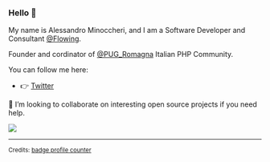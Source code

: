 ### Hello 👋

My name is Alessandro Minoccheri, and I am a Software Developer and Consultant [@Flowing](https://github.com/flowingis).

Founder and cordinator of [@PUG_Romagna](https://github.com/pugromagna) Italian PHP Community.  

You can follow me here:
* :point_right: [Twitter](https://twitter.com/minompi)

👯 I’m looking to collaborate on interesting open source projects if you need help.

![](https://komarev.com/ghpvc/?username=AlessandroMinoccheri)

***

<sub>Credits: [badge profile counter](https://github.com/antonkomarev/github-profile-views-counter)</sub>
